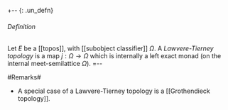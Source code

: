 +-- {: .un_defn}
###### Definition
Let $E$ be a [[topos]], with [[subobject classifier]] $\Omega$. A _Lawvere-Tierney topology_ is a map $j: \Omega \to \Omega$ which is internally a left exact monad (on the internal meet-semilattice $\Omega$). 
=--


#Remarks#

* A special case of a Lawvere-Tierney topology is a [[Grothendieck topology]].